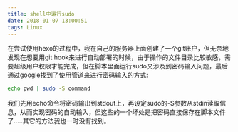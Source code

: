 ```yaml
---
title: shell中运行sudo
date: 2018-01-07 13:00:51
tags: Linux
---
```


在尝试使用hexo的过程中，我在自己的服务器上面创建了一个git账户，但无奈地发现在想要用git hook来进行自动部署的时候，由于操作的文件目录比较敏感，需要超级用户权限才能完成，但在脚本里面运行sudo又涉及到密码输入问题，最后通过google找到了使用管道来进行密码输入的方式:

```bash
echo pwd | sudo -S command
```

我们先用echo命令将密码输出到stdout上，再设定sudo的-S参数从stdin读取信息，从而实现密码的自动输入，但这些的一个坏处是把密码直接保存在脚本文件了.....其它的方法我也一时没有找到。